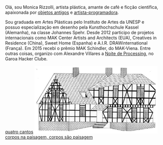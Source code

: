 Olá, sou Monica Rizzolli, artista plástica, amante de café e ficção científica, apaixonada por [objetos antigos](http://lista.mercadolivre.com.br/_CustId_237040508) e [artista-programadora](http://arteprog.space/).

Sou graduada em Artes Plásticas pelo Instituto de Artes da UNESP e possuo especialização em desenho pela Kunsthochschule Kassel (Alemanha), na classe Johannes Spehr. Desde 2012 participo de projetos internacionais como MAK Center Artists and Architects (EUA), Creatives in Residence (China), Sweet Home (Espanha) e A.I.R. DRAWinternational (França). Em 2015 recebi o prêmio MAK Schindler, do MAK-Viena. Entre outras coisas, organizo com Alexandre Villares a [Noite de Processing](https://garoa.net.br/wiki/Noite_de_Processing), no Garoa Hacker Clube.

[quatro cantos](/quatro-cantos/index.md) ![casa](https://github.com/MonicaRizzolli/monicarizzolli.github.io/blob/master/assets/imagens/casa.jpeg?raw=true) [corpos na paisagem, corpos são paisagem](/paisagem/index.md)
